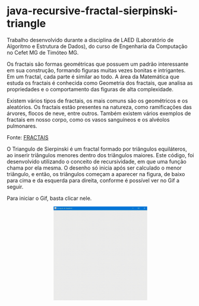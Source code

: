 # java-recursive-fractal-sierpinski-triangle

Trabalho desenvolvido durante a disciplina de LAED (Laboratório de Algoritmo e Estrutura de Dados), do curso de Engenharia da Computação no Cefet MG de Timóteo MG.

Os fractais são formas geométricas que possuem um padrão interessante em sua construção, formando figuras muitas vezes bonitas e intrigantes. Em um fractal, cada parte é similar ao todo. A área da Matemática que estuda os fractais é conhecida como Geometria dos fractais, que analisa as propriedades e o comportamento das figuras de alta complexidade.

Existem vários tipos de fractais, os mais comuns são os geométricos e os aleatórios. Os fractais estão presentes na natureza, como ramificações das árvores, flocos de neve, entre outros. Também existem vários exemplos de fractais em nosso corpo, como os vasos sanguíneos e os alvéolos pulmonares.

Fonte: [FRACTAIS](https://escolakids.uol.com.br/matematica/fractais.htm)

O Triangulo de Sierpinski é um fractal formado por triângulos equiláteros, ao inserir triângulos menores dentro dos triângulos maiores. Este código, foi desenvolvido utilizando o conceito de recursividade, em que uma função chama por ela mesma. O desenho só inicia após ser calculado o menor triângulo, e então, os triângulos começam a aparecer na figura, de baixo para cima e da esquerda para direita, conforme é possível ver no Gif a seguir.

Para iniciar o Gif, basta clicar nele.
<div align="center">
  <img width="50%" src="/triangulo-sierpinsky-animacao.gif">
</div>
